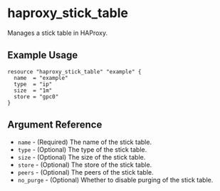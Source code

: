 # haproxy_stick_table

Manages a stick table in HAProxy.

## Example Usage

```hcl
resource "haproxy_stick_table" "example" {
  name  = "example"
  type  = "ip"
  size  = "1m"
  store = "gpc0"
}
```

## Argument Reference

- `name` - (Required) The name of the stick table.
- `type` - (Optional) The type of the stick table.
- `size` - (Optional) The size of the stick table.
- `store` - (Optional) The store of the stick table.
- `peers` - (Optional) The peers of the stick table.
- `no_purge` - (Optional) Whether to disable purging of the stick table.